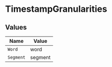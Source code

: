 # TimestampGranularities


## Values

| Name      | Value     |
| --------- | --------- |
| `Word`    | word      |
| `Segment` | segment   |